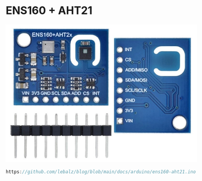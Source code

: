 # ENS160 + AHT21

![](images/ENS160-AHT21.jpg)

```.ino reference
https://github.com/lebalz/blog/blob/main/docs/arduino/ens160-aht21.ino
```
